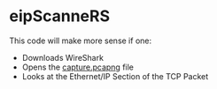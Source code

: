 # eipScanneRS

This code will make more sense if one:
* Downloads WireShark
* Opens the [capture.pcapng](./captures/identity-capture.pcapng) file
* Looks at the Ethernet/IP Section of the TCP Packet
